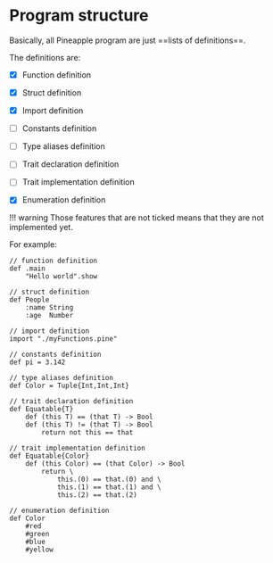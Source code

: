 # Program structure

Basically, all Pineapple program are just ==lists of definitions==.  

The definitions are:  

* [x] Function definition  

* [x] Struct definition  

* [x] Import definition

* [ ] Constants definition

* [ ] Type aliases definition

* [ ] Trait declaration definition

* [ ] Trait implementation definition

* [x] Enumeration definition  

!!! warning 
    Those features that are not ticked means that they are not implemented yet.

For example:

```pine
// function definition
def .main
    "Hello world".show

// struct definition
def People
    :name String
    :age  Number

// import definition
import "./myFunctions.pine"

// constants definition
def pi = 3.142

// type aliases definition
def Color = Tuple{Int,Int,Int}

// trait declaration definition
def Equatable{T}
    def (this T) == (that T) -> Bool
    def (this T) != (that T) -> Bool
        return not this == that

// trait implementation definition
def Equatable{Color}
    def (this Color) == (that Color) -> Bool
        return \
            this.(0) == that.(0) and \
            this.(1) == that.(1) and \
            this.(2) == that.(2)

// enumeration definition
def Color
    #red
    #green
    #blue
    #yellow

```